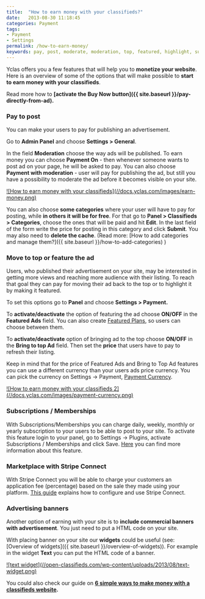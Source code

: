 ```yaml
---
title:  "How to earn money with your classifieds?"
date:   2013-08-30 11:18:45
categories: Payment
tags: 
- Payment
- Settings
permalink: /how-to-earn-money/
keywords: pay, post, moderate, moderation, top, featured, highlight, subscription, membership, stripe, marketplace, banner, advertise, pay to post, move to top, feature the ad, banners
---
```

Yclas offers you a few features that will help you to **monetize your website**. Here is an overview of some of the options that will make possible to **start to earn money with your classifieds**.

Read more how to **[activate the Buy Now button]({{ site.baseurl }}/pay-directly-from-ad).**

### Pay to post

You can make your users to pay for publishing an advertisement.

Go to **Admin Panel** and choose **Settings > General**.

In the field **Moderation** choose the way ads will be published. To earn money you can choose **Payment On** \- then whenever someone wants to post ad on your page, he will be asked to pay. You can also choose **Payment with moderation** \- user will pay for publishing the ad, but still you have a possibility to moderate the ad before it becomes visible on your site.

<a href="//docs.yclas.com/images/earn-money.png" class="thumbnail gallery-item" data-gallery>
![How to earn money with your classifieds](//docs.yclas.com/images/earn-money.png)
</a>

You can also choose **some categories** where your user will have to pay for posting, while **in others it will be for free**. For that go to **Panel > Classifieds > Categories**, choose the ones that will be paid and hit **Edit**. In the last field of the form write the price for posting in this category and click **Submit**. You may also need to **delete the cache**. (Read more: [How to add categories and manage them?]({{ site.baseurl }}/how-to-add-categories) )

### Move to top or feature the ad

Users, who published their advertisement on your site, may be interested in getting more views and reaching more audience with their listing. To reach that goal they can pay for moving their ad back to the top or to highlight it by making it featured.

To set this options go to **Panel** and choose **Settings > Payment.**

To **activate/deactivate** the option of featuring the ad choose **ON/OFF** in the **Featured Ads** field. You can also create [Featured Plans](https://docs.yclas.com/how-to-create-featured-plan/), so users can choose between them.

To **activate/deactivate** option of bringing ad to the top choose **ON/OFF** in the **Bring to top Ad** field. Then set the **price** that users have to pay to refresh their listing.

Keep in mind that for the price of Featured Ads and Bring to Top Ad features you can use a different currency than your users ads price currency. You can pick the currency on Settings -> Payment, [Payment Currency](http://docs.yclas.com/setup-payment-gateways/). 

<a href="//docs.yclas.com/images/payment-currency.png" class="thumbnail gallery-item" data-gallery>
![How to earn money with your classifieds 2](//docs.yclas.com/images/payment-currency.png)
</a>


### Subscriptions / Memberships

With Subscriptions/Memberships you can charge daily, weekly, monthly or yearly subscription to your users to be able to post to your site. To activate this feature login to your panel, go to Settings -> Plugins, activate Subscriptions / Memberships and click Save. [Here](https://docs.yclas.com/membership-plans/) you can find more information about this feature.


### Marketplace with Stripe Connect

With Stripe Connect you will be able to charge your customers an application fee (percentage) based on the sale they made using your platform. [This guide](https://docs.yclas.com/stripe/) explains how to configure and use Stripe Connect.


### Advertising banners

Another option of earning with your site is to **include commercial banners with advertisement**. You just need to put a HTML code on your site.

With placing banner on your site our **widgets** could be useful (see: [Overview of widgets]({{ site.baseurl }}/overview-of-widgets)). For example in the widget **Text** you can put the HTML code of a banner.

<a href="//open-classifieds.com/wp-content/uploads/2013/08/text-widget.png" class="thumbnail gallery-item" data-gallery>
![text widget](//open-classifieds.com/wp-content/uploads/2013/08/text-widget.png)
</a>

You could also check our guide on **[6 simple ways to make money with a classifieds website](http://open-classifieds.com/2014/01/09/6-simple-ways-make-money-classifieds-website/).**

